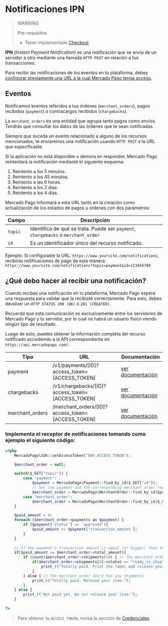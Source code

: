 # Notificaciones IPN

> WARNING
>
> Pre-requisitos
>
> * Tener implementado [Checkout](/guides/payments/web-checkout/introduction.es.md).

**IPN** (_Instant Payment Notification_) es una notificación que se envía de un servidor a otro mediante una llamada `HTTP POST` en relación a tus transacciones.

Para recibir las notificaciones de los eventos en tu plataforma, debes [configurar previamente una URL a la cual Mercado Pago tenga acceso](https://www.mercadopago.com.ar/herramientas/notificaciones).


## Eventos

Notificamos eventos referidos a tus órdenes (`merchant_orders`), pagos recibidos (`payment`) o contracargos recibidos (`chargebacks`).

La `merchant_orders` es una entidad que agrupa tanto pagos como envíos. Tendrás que consultar los datos de las órdenes que te sean notificadas.

Siempre que suceda un evento relacionado a alguno de los recursos mencionados, te enviaremos una notificación usando `HTTP POST` a la URL que especificaste.

Si la aplicación no está disponible o demora en responder, Mercado Pago reintentará la notificación mediante el siguiente esquema:

1. Reintento a los 5 minutos.
2. Reintento a los 45 minutos.
3. Reintento a las 6 horas.
4. Reintento a los 2 días.
5. Reintento a los 4 días.

Mercado Pago informará a esta URL tanto en la creación como actualización de los estados de pagos u ordenes con dos parámetros:

| Campo 		| Descripción 				 |
| ---- 		| ---- 				 |
| `topic` | Identifica de qué se trata. Puede ser `payment`, `chargebacks` o `merchant_order ` |
| `id` | Es un identificador único del recurso notificado. |


Ejemplo: Si configuraste la URL: `https://www.yoursite.com/notifications`, recibirás notificaciones de pago de esta manera: `https://www.yoursite.com/notifications?topic=payment&id=123456789`

## ¿Qué debo hacer al recibir una notificación?

Cuando recibas una notificación en tu plataforma, Mercado Pago espera una respuesta para validar que la recibiste correctamente. Para esto, debes devolver un `HTTP STATUS 200 (OK)` ó `201 (CREATED)`.

Recuerda que esta comunicación es exclusivamente entre los servidores de Mercado Pago y tu servidor, por lo cual no habrá un usuario físico viendo ningún tipo de resultado.

Luego de esto, puedes obtener la información completa del recurso notificado accediendo a la API correspondiente en `https://api.mercadopago.com/`:

Tipo               | URL                                                         | Documentación
------------------ | ----------------------------------------------------------- | --------------------
payment            | /v1/payments/[ID]?access\_token=[ACCESS\_TOKEN] | [ver documentación](/reference/payments/_payments_id/get/)
chargebacks    	   | /v1/chargebacks/[ID]?access\_token=[ACCESS\_TOKEN]| [ver documentación]()
merchant_orders    | /merchant\_orders/[ID]?access\_token=[ACCESS\_TOKEN]           | [ver documentación](/reference/merchant_orders/_merchant_orders_id/get/)

### Implementa el receptor de notificaciones tomando como ejemplo el siguiente código:

```php
<?php
	MercadoPago\SDK::setAccessToken("ENV_ACCESS_TOKEN");

	$merchant_order = null;

	switch($_GET["topic"]) {
		case "payment":
			$payment = MercadoPago\Payment::find_by_id($_GET["id"]);
			// Get the payment and the corresponding merchant_order reported by the IPN.
			$merchant_order = MercadoPago\MerchantOrder::find_by_id($payment->order_id;
		case "merchant_order":
			$merchant_order = MercadoPago\MerchantOrder::find_by_id($_GET["id"]);
	}

	$paid_amount = 0;
	foreach ($merchant_order->payments as $payment) {	
		if ($payment['status'] == 'approved'){
			$paid_amount += $payment['transaction_amount'];
		}
	}
	
	// If the payment's transaction amount is equal (or bigger) than the merchant_order's amount you can release your items
	if($paid_amount >= $merchant_order->total_amount){
		if (count($merchant_order->shipments)>0) { // The merchant_order has shipments
			if($merchant_order->shipments[0]->status == "ready_to_ship") {
				print_r("Totally paid. Print the label and release your item.");
			}
		} else { // The merchant_order don't has any shipments
			print_r("Totally paid. Release your item.");
		}
	} else {
		print_r("Not paid yet. Do not release your item.");
	}
	
?>
```

> Para obtener tu `ACCESS_TOKEN`, revisa la sección de [Credenciales](https://www.mercadopago.com.ar/account/credentials?type=basic)
